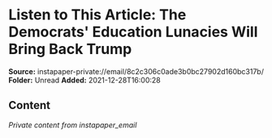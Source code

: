 # Listen to This Article: The Democrats' Education Lunacies Will Bring Back Trump

**Source:** instapaper-private://email/8c2c306c0ade3b0bc27902d160bc317b/
**Folder:** Unread
**Added:** 2021-12-28T16:00:28




## Content
*Private content from instapaper_email*
